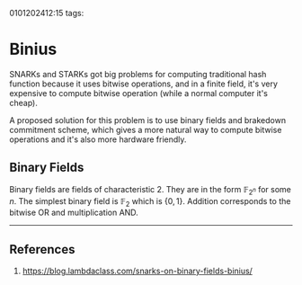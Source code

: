0101202412:15
tags: 
# Binius 

SNARKs and STARKs got big problems for computing traditional hash function because it uses bitwise operations, and in a finite field, it's very expensive to compute bitwise operation (while a normal computer it's cheap).

A proposed solution for this problem is to use binary fields and brakedown commitment scheme, which gives a more natural way to compute bitwise operations and it's also more hardware friendly.
## Binary Fields
Binary fields are fields of characteristic 2. They are in the form $\mathbb{F}_{2^n}$ for some $n$. 
The simplest binary field is $\mathbb{F}_2$ which is $\{0,1\}$.
Addition corresponds to the bitwise OR and multiplication AND.


---
## References
1. https://blog.lambdaclass.com/snarks-on-binary-fields-binius/